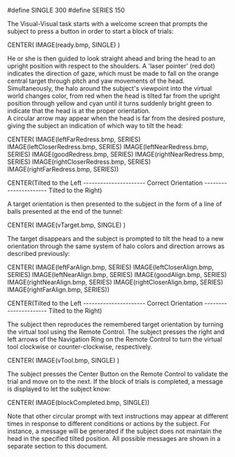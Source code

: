 
#define SINGLE 300
#define SERIES 150

The Visual-Visual task starts with a welcome screen that prompts the subject 
to press a button in order to start a block of trials:

CENTER( IMAGE(ready.bmp, SINGLE) )

He or she is then guided to look straight ahead and bring the head to an upright position with respect to the shoulders.
A 'laser pointer' (red dot) indicates the direction of gaze, 
which must be made to fall on the orange central target through pitch and yaw movements of the head.
Simultaneously, the halo around the subject's viewpoint into the virtual world changes color, from red when the head 
is tilted far from the upright position through yellow and cyan until it turns suddenly bright green to
indicate that the head is at the proper orientation.  
A circular arrow may appear when the head
is far from the desired posture, giving the subject an indication of which way to tilt the head:

CENTER( IMAGE(leftFarRedress.bmp, SERIES) IMAGE(leftCloserRedress.bmp, SERIES) IMAGE(leftNearRedress.bmp, SERIES) IMAGE(goodRedress.bmp, SERIES) IMAGE(rightNearRedress.bmp, SERIES) IMAGE(rightCloserRedress.bmp, SERIES) IMAGE(rightFarRedress.bmp, SERIES))

CENTER(Tilted to the Left ---------------------- Correct Orientation ---------------------- Tilted to the Right)

A target orientation is then presented to the subject in the form of a line of balls presented at the end of the tunnel:

CENTER( IMAGE(vTarget.bmp, SINGLE) )

The target disappears and the subject is prompted to tilt the head to a new orientation through the same system 
of halo colors and direction arrows as described previously:

CENTER( IMAGE(leftFarAlign.bmp, SERIES) IMAGE(leftCloserAlign.bmp, SERIES) IMAGE(leftNearAlign.bmp, SERIES) IMAGE(goodAlign.bmp, SERIES) IMAGE(rightNearAlign.bmp, SERIES) IMAGE(rightCloserAlign.bmp, SERIES) IMAGE(rightFarAlign.bmp, SERIES))

CENTER(Tilted to the Left ---------------------- Correct Orientation ---------------------- Tilted to the Right)

The subject then reproduces the remembered target orientation by turning the virtual tool using the Remote Control. 
The subject presses the right and left arrows of the Navigation Ring on the Remote Control 
to turn the virtual tool clockwise or counter-clockwise, respectively.

CENTER( IMAGE(vTool.bmp, SINGLE) )

The subject presses the Center Button on the Remote Control to validate the trial and move on to the next.
If the block of trials is completed, a message is displayed to let the subject know:

CENTER( IMAGE(blockCompleted.bmp, SINGLE))

Note that other circular prompt with text instructions may appear at different times in response to different conditions
or actions by the subject. For instance, a message will be generated if the subject does not maintain the head in the specified tilted position.
All possible messages are shown in a separate section to this document.